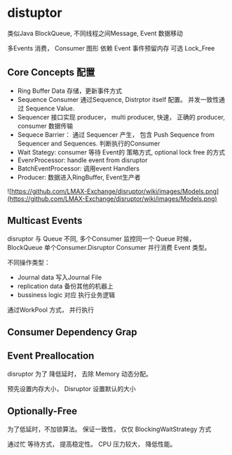# distuptor

类似Java BlockQueue, 不同线程之间Message, Event 数据移动

多Events 消费， Consumer 图形 依赖
Event 事件预留内存
可选 Lock_Free

## Core Concepts 配置

- Ring Buffer Data 存储，更新事件方式
- Sequence Consumer 通过Sequence, Distrptor itself 配置。 并发一致性通过 Sequence Value.
- Sequencer 接口实现 producer， multi producer, 快速， 正确的 producer, consumer 数据传输
- Sequece Barrier： 通过 Sequencer 产生， 包含 Push Sequence from Sequencer and Sequences.  判断执行的Consumer
- Wait Stategy: consumer 等待 Event的 策略方式, optional lock free 的方式
- EvenrProcessor: handle event from disruptor
- BatchEventProcessor: 调用event Handlers
- Producer: 数据进入RingBuffer, Event生产者

![https://github.com/LMAX-Exchange/disruptor/wiki/images/Models.png](https://github.com/LMAX-Exchange/disruptor/wiki/images/Models.png)

## Multicast Events

disruptor 与 Queue 不同,  多个Consumer 监控同一个 Queue 时候， BlockQueue 单个Consumer.Disruptor Consumer 并行消费 Event 类型。

不同操作类型：

- Journal data 写入Journal File
- replication data 备份其他的机器上
- bussiness logic 对应 执行业务逻辑

通过WorkPool 方式， 并行执行

## Consumer Dependency Grap

## Event Preallocation

disruptor 为了 降低延时， 去除 Memory 动态分配。

预先设置内存大小， Disruptor 设置默认的大小

## Optionally-Free

为了低延时，不加锁算法。 保证一致性， 仅仅 BlockingWaitStrategy 方式

通过忙 等待方式， 提高稳定性。 CPU 压力较大， 降低性能。